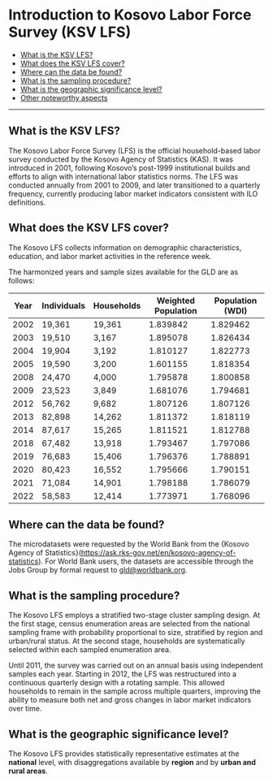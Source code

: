 # Introduction to Kosovo Labor Force Survey (KSV LFS)

- [What is the KSV LFS?](#what-is-the-ksv-lfs)  
- [What does the KSV LFS cover?](#what-does-the-ksv-lfs-cover)  
- [Where can the data be found?](#where-can-the-data-be-found)  
- [What is the sampling procedure?](#what-is-the-sampling-procedure)  
- [What is the geographic significance level?](#what-is-the-geographic-significance-level)  
- [Other noteworthy aspects](#other-noteworthy-aspects)  

---

## What is the KSV LFS?  
The Kosovo Labor Force Survey (LFS) is the official household-based labor survey conducted by the Kosovo Agency of Statistics (KAS). It was introduced in 2001, following Kosovo’s post-1999 institutional builds and efforts to align with international labor statistics norms. The LFS was conducted annually from 2001 to 2009, and later transitioned to a quarterly frequency, currently producing labor market indicators consistent with ILO definitions.


## What does the KSV LFS cover?  
The Kosovo LFS collects information on demographic characteristics, education, and labor market activities in the reference week.  

The harmonized years and sample sizes available for the GLD are as follows:  

| Year | Individuals | Households | Weighted Population | Population (WDI) |
|------|-------------|------------|---------------------|------------------|
| 2002 | 19,361      | 19,361     | 1.839842            | 1.829462         |
| 2003 | 19,510      | 3,167      | 1.895078            | 1.826434         |
| 2004 | 19,904      | 3,192      | 1.810127            | 1.822773         |
| 2005 | 19,590      | 3,200      | 1.601155            | 1.818354         |
| 2008 | 24,470      | 4,000      | 1.795878            | 1.800858         |
| 2009 | 23,523      | 3,849      | 1.681076            | 1.794681         |
| 2012 | 56,762      | 9,682      | 1.807126            | 1.807126         |
| 2013 | 82,898      | 14,262     | 1.811372            | 1.818119         |
| 2014 | 87,617      | 15,265     | 1.811521            | 1.812788         |
| 2018 | 67,482      | 13,918     | 1.793467            | 1.797086         |
| 2019 | 76,683      | 15,406     | 1.796376            | 1.788891         |
| 2020 | 80,423      | 16,552     | 1.795666            | 1.790151         |
| 2021 | 71,084      | 14,901     | 1.798188            | 1.786079         |
| 2022 | 58,583      | 12,414     | 1.773971            | 1.768096         |



## Where can the data be found?  
The microdatasets were requested by the World Bank from the {Kosovo Agency of Statistics}(https://ask.rks-gov.net/en/kosovo-agency-of-statistics). For World Bank users, the datasets are accessible through the Jobs Group by formal request to gld@worldbank.org.  


## What is the sampling procedure?  
The Kosovo LFS employs a stratified two-stage cluster sampling design. At the first stage, census enumeration areas are selected from the national sampling frame with probability proportional to size, stratified by region and urban/rural status. At the second stage, households are systematically selected within each sampled enumeration area.  

Until 2011, the survey was carried out on an annual basis using independent samples each year. Starting in 2012, the LFS was restructured into a continuous quarterly design with a rotating sample. This allowed households to remain in the sample across multiple quarters, improving the ability to measure both net and gross changes in labor market indicators over time.

## What is the geographic significance level?  
The Kosovo LFS provides statistically representative estimates at the **national** level, with disaggregations available by **region** and by **urban and rural areas**.


